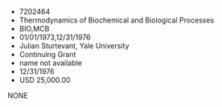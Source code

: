 * 7202464
* Thermodynamics of Biochemical and Biological      Processes
* BIO,MCB
* 01/01/1973,12/31/1976
* Julian Sturtevant, Yale University
* Continuing Grant
*   name not available
* 12/31/1976
* USD 25,000.00

NONE